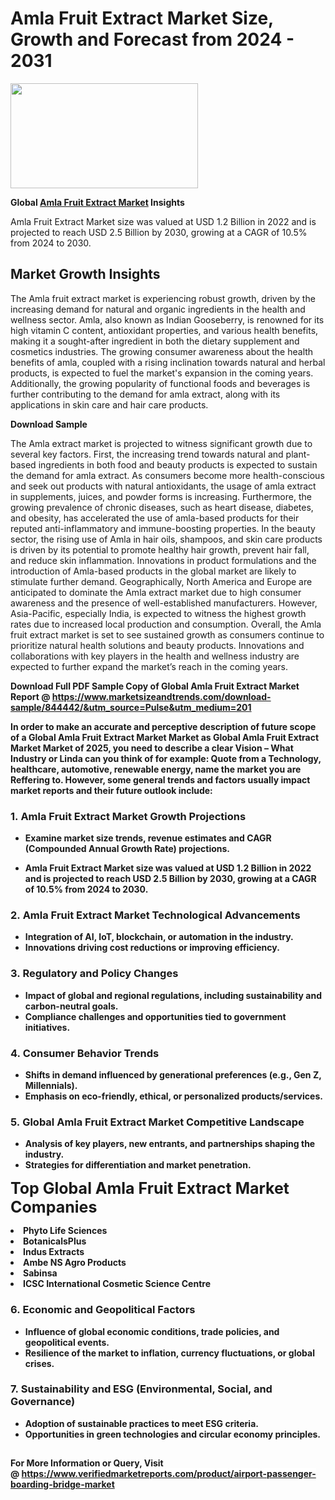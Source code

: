 <H1>Amla Fruit Extract Market Size, Growth and Forecast from 2024 - 2031</H1><img class="aligncenter size-medium wp-image-584254" src="https://thirdeyenews.in/wp-content/uploads/2024/09/Global-Market-Research-300x168.jpeg" alt="" width="300" height="168" /><p><strong>Global&nbsp;<a href="https://www.marketsizeandtrends.com/download-sample/844442/&amp;utm_source=Pulse&amp;utm_medium=201">Amla Fruit Extract Market</a> Insights</strong></p><p>Amla Fruit Extract Market size was valued at USD 1.2 Billion in 2022 and is projected to reach USD 2.5 Billion by 2030, growing at a CAGR of 10.5% from 2024 to 2030.</p><p><h2>Market Growth Insights</h2> <p>The Amla fruit extract market is experiencing robust growth, driven by the increasing demand for natural and organic ingredients in the health and wellness sector. Amla, also known as Indian Gooseberry, is renowned for its high vitamin C content, antioxidant properties, and various health benefits, making it a sought-after ingredient in both the dietary supplement and cosmetics industries. The growing consumer awareness about the health benefits of amla, coupled with a rising inclination towards natural and herbal products, is expected to fuel the market's expansion in the coming years. Additionally, the growing popularity of functional foods and beverages is further contributing to the demand for amla extract, along with its applications in skin care and hair care products.</p> <p><strong>Download Sample</strong></p> <p>The Amla extract market is projected to witness significant growth due to several key factors. First, the increasing trend towards natural and plant-based ingredients in both food and beauty products is expected to sustain the demand for amla extract. As consumers become more health-conscious and seek out products with natural antioxidants, the usage of amla extract in supplements, juices, and powder forms is increasing. Furthermore, the growing prevalence of chronic diseases, such as heart disease, diabetes, and obesity, has accelerated the use of amla-based products for their reputed anti-inflammatory and immune-boosting properties. In the beauty sector, the rising use of Amla in hair oils, shampoos, and skin care products is driven by its potential to promote healthy hair growth, prevent hair fall, and reduce skin inflammation. Innovations in product formulations and the introduction of Amla-based products in the global market are likely to stimulate further demand. Geographically, North America and Europe are anticipated to dominate the Amla extract market due to high consumer awareness and the presence of well-established manufacturers. However, Asia-Pacific, especially India, is expected to witness the highest growth rates due to increased local production and consumption. Overall, the Amla fruit extract market is set to see sustained growth as consumers continue to prioritize natural health solutions and beauty products. Innovations and collaborations with key players in the health and wellness industry are expected to further expand the market’s reach in the coming years.</p> <p><strong></p><p><span class=""><strong>Download Full PDF Sample Copy of Global Amla Fruit Extract Market Report</strong> @ <a href="https://www.marketsizeandtrends.com/download-sample/844442/&amp;utm_source=Pulse&amp;utm_medium=201" target="_blank">https://www.marketsizeandtrends.com/download-sample/844442/&amp;utm_source=Pulse&amp;utm_medium=201</a></span></p><p>In order to make an accurate and perceptive description of future scope of a Global&nbsp;Amla Fruit Extract Market Market as Global&nbsp;Amla Fruit Extract Market Market of 2025, you need to describe a clear Vision &ndash; What Industry or Linda can you think of for example: Quote from a Technology, healthcare, automotive, renewable energy, name the market you are Reffering to. However, some general trends and factors usually impact market reports and their future outlook include:</p><h3>1.&nbsp;<strong>Amla Fruit Extract Market Growth Projections</strong></h3><ul><li>Examine market size trends, revenue estimates and CAGR (Compounded Annual Growth Rate) projections.</li><li><p>Amla Fruit Extract Market size was valued at USD 1.2 Billion in 2022 and is projected to reach USD 2.5 Billion by 2030, growing at a CAGR of 10.5% from 2024 to 2030.</p></li></ul><h3>2.&nbsp;<strong>Amla Fruit Extract Market Technological Advancements</strong></h3><ul><li>Integration of AI, IoT, blockchain, or automation in the industry.</li><li>Innovations driving cost reductions or improving efficiency.</li></ul><h3>3.&nbsp;<strong>Regulatory and Policy Changes</strong></h3><ul><li>Impact of global and regional regulations, including sustainability and carbon-neutral goals.</li><li>Compliance challenges and opportunities tied to government initiatives.</li></ul><h3>4.&nbsp;<strong>Consumer Behavior Trends</strong></h3><ul><li>Shifts in demand influenced by generational preferences (e.g., Gen Z, Millennials).</li><li>Emphasis on eco-friendly, ethical, or personalized products/services.</li></ul><h3>5.&nbsp;<strong>Global Amla Fruit Extract Market Competitive Landscape</strong></h3><ul><li>Analysis of key players, new entrants, and partnerships shaping the industry.</li><li>Strategies for differentiation and market penetration.</li></ul><p data-pm-slice="1 1 []"><span style="color: inherit; font-family: inherit; font-size: 25px;">Top Global Amla Fruit Extract Market Companies</span></p><div class="" data-test-id=""><p><li>Phyto Life Sciences</li><li> BotanicalsPlus</li><li> Indus Extracts</li><li> Ambe NS Agro Products</li><li> Sabinsa</li><li> ICSC International Cosmetic Science Centre</li></p></div><h3>6.&nbsp;<strong>Economic and Geopolitical Factors</strong></h3><ul><li>Influence of global economic conditions, trade policies, and geopolitical events.</li><li>Resilience of the market to inflation, currency fluctuations, or global crises.</li></ul><h3>7.&nbsp;<strong>Sustainability and ESG (Environmental, Social, and Governance)</strong></h3><ul><li>Adoption of sustainable practices to meet ESG criteria.</li><li>Opportunities in green technologies and circular economy principles.</li></ul><h2><strong style="font-size: 14px;">For More Information or Query, Visit @&nbsp;</strong><a style="background-color: #ffffff; font-size: 14px;" href="https://www.marketsizeandtrends.com/report/amla-fruit-extract-market/" target="_blank">https://www.verifiedmarketreports.com/product/airport-passenger-boarding-bridge-market</a></h2>
